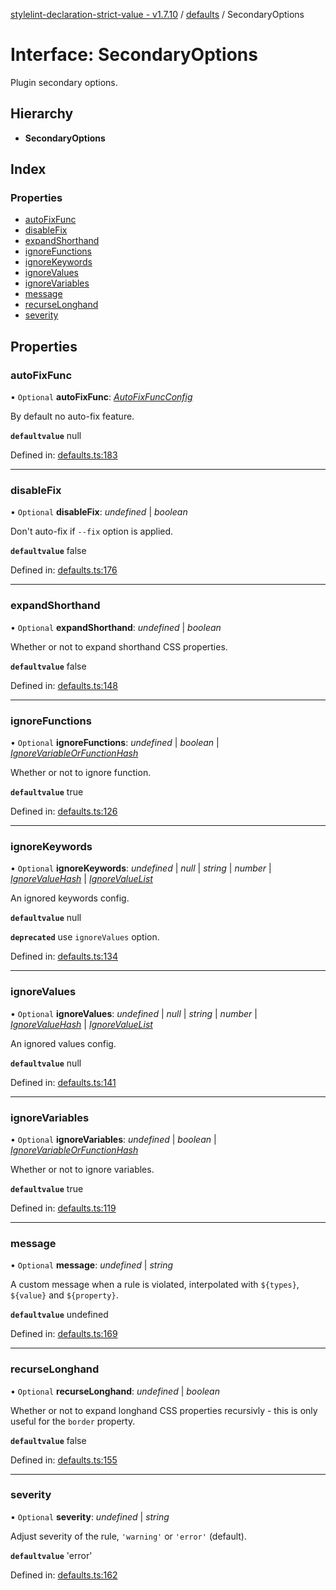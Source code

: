 [stylelint-declaration-strict-value - v1.7.10](../README.md) / [defaults](../modules/defaults.md) / SecondaryOptions

# Interface: SecondaryOptions

Plugin secondary options.

## Hierarchy

* **SecondaryOptions**

## Index

### Properties

* [autoFixFunc](defaults.secondaryoptions.md#autofixfunc)
* [disableFix](defaults.secondaryoptions.md#disablefix)
* [expandShorthand](defaults.secondaryoptions.md#expandshorthand)
* [ignoreFunctions](defaults.secondaryoptions.md#ignorefunctions)
* [ignoreKeywords](defaults.secondaryoptions.md#ignorekeywords)
* [ignoreValues](defaults.secondaryoptions.md#ignorevalues)
* [ignoreVariables](defaults.secondaryoptions.md#ignorevariables)
* [message](defaults.secondaryoptions.md#message)
* [recurseLonghand](defaults.secondaryoptions.md#recurselonghand)
* [severity](defaults.secondaryoptions.md#severity)

## Properties

### autoFixFunc

• `Optional` **autoFixFunc**: [*AutoFixFuncConfig*](../modules/defaults.md#autofixfuncconfig)

By default no auto-fix feature.

**`defaultvalue`** null

Defined in: [defaults.ts:183](https://github.com/AndyOGo/stylelint-declaration-strict-value/blob/8b6bb9a/src/defaults.ts#L183)

___

### disableFix

• `Optional` **disableFix**: *undefined* \| *boolean*

Don't auto-fix if `--fix` option is applied.

**`defaultvalue`** false

Defined in: [defaults.ts:176](https://github.com/AndyOGo/stylelint-declaration-strict-value/blob/8b6bb9a/src/defaults.ts#L176)

___

### expandShorthand

• `Optional` **expandShorthand**: *undefined* \| *boolean*

Whether or not to expand shorthand CSS properties.

**`defaultvalue`** false

Defined in: [defaults.ts:148](https://github.com/AndyOGo/stylelint-declaration-strict-value/blob/8b6bb9a/src/defaults.ts#L148)

___

### ignoreFunctions

• `Optional` **ignoreFunctions**: *undefined* \| *boolean* \| [*IgnoreVariableOrFunctionHash*](defaults.ignorevariableorfunctionhash.md)

Whether or not to ignore function.

**`defaultvalue`** true

Defined in: [defaults.ts:126](https://github.com/AndyOGo/stylelint-declaration-strict-value/blob/8b6bb9a/src/defaults.ts#L126)

___

### ignoreKeywords

• `Optional` **ignoreKeywords**: *undefined* \| *null* \| *string* \| *number* \| [*IgnoreValueHash*](defaults.ignorevaluehash.md) \| [*IgnoreValueList*](../modules/defaults.md#ignorevaluelist)

An ignored keywords config.

**`defaultvalue`** null

**`deprecated`** use `ignoreValues` option.

Defined in: [defaults.ts:134](https://github.com/AndyOGo/stylelint-declaration-strict-value/blob/8b6bb9a/src/defaults.ts#L134)

___

### ignoreValues

• `Optional` **ignoreValues**: *undefined* \| *null* \| *string* \| *number* \| [*IgnoreValueHash*](defaults.ignorevaluehash.md) \| [*IgnoreValueList*](../modules/defaults.md#ignorevaluelist)

An ignored values config.

**`defaultvalue`** null

Defined in: [defaults.ts:141](https://github.com/AndyOGo/stylelint-declaration-strict-value/blob/8b6bb9a/src/defaults.ts#L141)

___

### ignoreVariables

• `Optional` **ignoreVariables**: *undefined* \| *boolean* \| [*IgnoreVariableOrFunctionHash*](defaults.ignorevariableorfunctionhash.md)

Whether or not to ignore variables.

**`defaultvalue`** true

Defined in: [defaults.ts:119](https://github.com/AndyOGo/stylelint-declaration-strict-value/blob/8b6bb9a/src/defaults.ts#L119)

___

### message

• `Optional` **message**: *undefined* \| *string*

A custom message when a rule is violated, interpolated with `${types}`, `${value}` and `${property}`.

**`defaultvalue`** undefined

Defined in: [defaults.ts:169](https://github.com/AndyOGo/stylelint-declaration-strict-value/blob/8b6bb9a/src/defaults.ts#L169)

___

### recurseLonghand

• `Optional` **recurseLonghand**: *undefined* \| *boolean*

Whether or not to expand longhand CSS properties recursivly - this is only useful for the `border` property.

**`defaultvalue`** false

Defined in: [defaults.ts:155](https://github.com/AndyOGo/stylelint-declaration-strict-value/blob/8b6bb9a/src/defaults.ts#L155)

___

### severity

• `Optional` **severity**: *undefined* \| *string*

Adjust severity of the rule, `'warning'` or `'error'` (default).

**`defaultvalue`** 'error'

Defined in: [defaults.ts:162](https://github.com/AndyOGo/stylelint-declaration-strict-value/blob/8b6bb9a/src/defaults.ts#L162)
